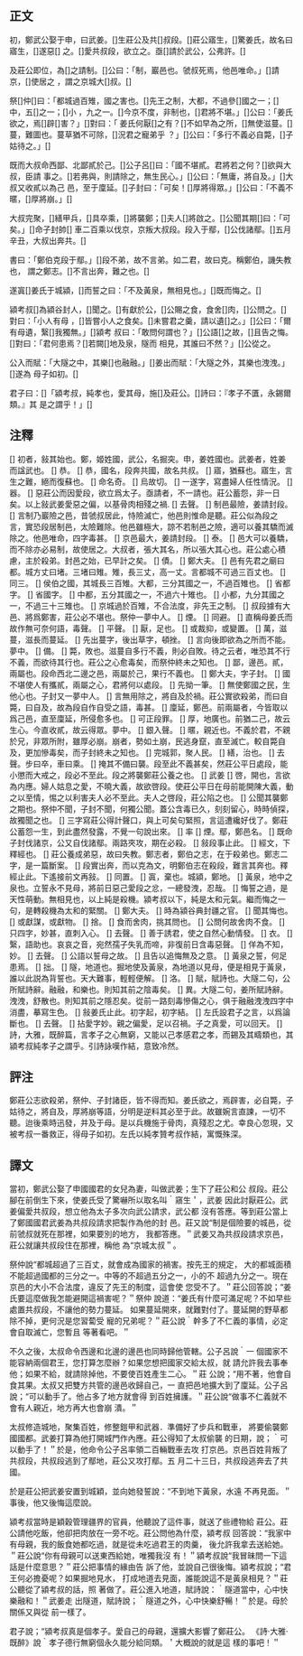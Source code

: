 ## 正文
初，鄭武公娶于申，曰武姜。[]生莊公及共[]叔段。[]莊公寤生，[]驚姜氏，故名曰寤生，[]遂惡[]
之。[]愛共叔段，欲立之。亟[]請於武公，公弗許。[]

及莊公即位，為[]之請制。[]公曰：「制，巖邑也。虢叔死焉，他邑唯命。」[]請京，[]使居之
，謂之京城大[]叔。[]

祭[]仲[]曰：「都城過百雉，國之害也。[]先王之制，大都，不過參[]國之一；[]中，五[]之一；[]小
，九之一。[]今京不度，非制也，[]君將不堪。」[]公曰：「姜氏欲之，焉[]辟[]害？」[]對曰：「
姜氏何厭[]之有？[]不如早為之所，[]無使滋蔓。[]蔓，難圖也。蔓草猶不可除，[]況君之寵弟乎
？」[]公曰：「多行不義必自斃，[]子姑待之。」[]

既而大叔命西鄙、北鄙貳於己。[]公子呂[]曰：「國不堪貳。君將若之何？[]欲與大叔，臣請
事之。[]若弗與，則請除之，無生民心。」[]公曰：「無庸，將自及。」[]大叔又收貳以為己
邑，至于廩延。[]子封曰：「可矣！[]厚將得眾。」[]公曰：「不義不暱，[]厚將崩。」[]

大叔完聚，[]繕甲兵，[]具卒乘，[]將襲鄭；[]夫人[]將啟之。[]公聞其期[]曰：「可矣。」[]命子封帥[]
車二百乘以伐京，京叛大叔段。段入于鄢，[]公伐諸鄢。[]五月辛丑，大叔出奔共。[]

書曰：「鄭伯克段于鄢。」[]段不弟，故不言弟。如二君，故曰克。稱鄭伯，譏失教也，
謂之鄭志。[]不言出奔，難之也。[]

遂寘[]姜氏于城潁，[]而誓之曰：「不及黃泉，無相見也。」[]既而悔之。[]

潁考叔[]為潁谷封人，[]聞之。[]有獻於公，[]公賜之食，食舍[]肉，[]公問之。[]對曰：「小人有母
，[]皆嘗小人之食矣。[]未嘗君之羹，請以遺[]之。」[]公曰：「爾有母遺，繄[]我獨無。」[]潁考
叔曰：「敢問何謂也？」[]公語[]之故，[]且告之悔。[]對曰：「君何患焉？[]若闕[]地及泉，隧而
相見，其誰曰不然？」[]公從之。

公入而賦：「大隧之中，其樂[]也融融。」[]姜出而賦：「大隧之外，其樂也洩洩。」[]遂為
母子如初。[]

君子曰：[]「潁考叔，純孝也，愛其母，施[]及莊公。[]詩曰：『孝子不匱，永錫爾類。』其
是之謂乎！」[]



## 注釋
[] 初者，敍其始也。鄭，姬姓國，武公，名掘突。申，姜姓國也。武姜者，姓姜而諡武也。
[] 恭。
[] 恭，國名，段奔共國，故名共叔。
[] 寤，猶蘇也。寤生，言生之難，絕而復蘇也。
[] 命名奇。
[] 烏故切。
[] 一遂字，寫盡婦人任性情況。
[] 器。
[] 惡莊公而因愛段，欲立爲太子。亟請者，不一請也。莊公蓄怨，非一日矣。以上敍武姜愛惡之偏，以基骨肉相殘之禍.
[] 去聲。
[] 制邑最險，姜請封段。
[] 言制乃巖險之邑，昔虢叔居此，恃險滅亡，他邑則惟命是聽。莊公似為段之言，實恐段居制邑，太險難除。他邑雖極大，諒不若制邑之險，適可以養其驕而滅除之。他邑唯命，四字毒甚。
[] 京邑最大，姜請封段。
[] 泰。
[] 邑大可以養驕，而不除亦必易制，故使居之。大叔者，張大其名，所以張大其心也。莊公處心積慮，主於殺弟。封邑之始，已早計之矣。
[] 債。
[] 鄭大夫。
[] 邑有先君之廟曰都。城方丈曰堵。三堵曰雉。雉，長三丈，高一丈。言都城不可過三百丈也。
[] 同三。
[] 侯伯之國，其城長三百雉。大都，三分其國之一，不過百雉也。
[] 省都字。
[] 省國字。
[] 中都，五分其國之一，不過六十雉也。
[] 小都，九分其國之一，不過三十三雉也。
[] 京城過於百雉，不合法度，非先王之制。
[] 叔段據有大邑、將爲鄭害，莊公必不堪也。祭仲一夢中人。
[] 煙。
[] 同避。
[] 直稱母姜氏而故作無可奈何語，毒聲。
[] 平聲。
[] 厭，足也。
[] 或裁抑，或變置。
[] 萬，滋蔓，滋長而蔓延。
[] 先出蔓字，後出草字，頓挫。
[] 言向後即欲為之所而不能。夢中。
[] 備。
[] 斃，敗也。滋蔓自多行不義，則必自敗。待之云者，唯恐其不行不義，而欲待其行也。莊公之心愈毒矣，而祭仲終未之知也。
[] 鄙，邊邑。貳，兩屬也。段命西北二邊之邑，兩屬於己，果行不義也。
[] 鄭大夫，字子封。
[] 國不堪使人有攜貳，兩屬之心，君將何以處段。
[] 先拗一筆。
[] 無使鄭國之民，生他心也。子封又一夢中人。
[] 言無用除之，將自及於禍。莊公實欲殺弟，而曰自斃，曰自及，故為段自作自受之語，毒甚。
[] 廩延，鄭邑。前兩屬者，今皆取以爲己邑，直至廩延，所侵愈多也。
[] 可正段罪。
[] 厚，地廣也。前猶二己，故云生心。今直收貳，故云得眾。夢中。
[] 銀入聲。
[] 暱，親近也。不義於君，不親於兄，非眾所附，雖厚必崩。崩者，勢如土崩，民逃身竄，直至滅亡。較自斃自及，更加慘毒矣，而子封終未之知也。
[] 完城郭，聚人民。
[] 繕，治也。
[] 去聲。步曰卒，車曰乘。
[] 掩其不備曰襲。段至此不義甚矣，然莊公平日處段，能小懲而大戒之，段必不至此。段之將襲鄭莊公養之也。
[] 武姜
[] 啓，開也，言欲為内應。婦人姑息之愛，不曉大義，故欲啓段。使莊公平日在母前能開陳大義，動之以至情，惕之以利害夫人必不至此。夫人之啓段，莊公陷之也。
[] 公聞其襲鄭之期也。祭仲不聞，子封不聞，何獨公聞。蓋公含毒已久，刻刻留心，時時偵探，故獨聞之也。
[] 三字寫莊公得計聲口，與上可矣句緊照，言這遭纔好伐了。鄭莊公蓄怨一生，到此盡然發露，不覺一句說出來。
[] 率
[] 煙。鄢，鄭邑名。
[] 既命子封伐諸京，公又自伐諸鄢。兩路夾攻，期在必殺。
[] 敍段事止此。
[] 經文，下釋經也。
[] 莊公養成弟惡，故曰失教。鄭志者，鄭伯之志，在于殺弟也。鄭志二字，是一篇斷案。
[] 段實出奔，而以克為文，明鄭伯志在殺段，難言其奔也。釋經止此。下遙接前文再敍。
[] 同置。
[] 寘，棄也。城潁，鄭地。
[] 黃泉，地中之泉也。立誓永不見母，將前日惡己愛段之忿，一總發洩，忍哉。
[] 悔誓之過，是天性萌動。無相見也，以上純是殺機。潁考叔以下，純是太和元氣。繼而悔之一句，是轉殺機為太和的緊關。
[] 鄭大夫。
[] 時為潁谷典封疆之官。
[] 聞其悔也。
[] 或獻謀，或獻物。
[] 捨。
[] 食而舍肉，挑其問也。
[] 公問何故舍肉不食。
[] 只四字，妙甚，直刺入心。
[] 去聲。
[] 善于誘君，使之自然心動情發。
[] 衣。
[] 繄，語助也。哀哀之音，宛然孺子失乳而啼，非復前日含毒惡聲。
[] 佯為不知，妙。
[] 去聲。
[] 公語以誓母之故。
[] 且告以追悔無及之意。
[] 黃泉之誓，何足患焉。
[] 拙。
[] 隧，地道也。掘地使及黃泉，為地道以見母，便是相見于黃泉，誰以此説為背誓也。天大難事，輕輕便解。
[] 洛。
[] 賦，賦詩也。大隧二句，公所賦詩辭。融融，和樂也。則知其前之陰毒矣。
[] 異。大隧二句，姜所賦詩辭。洩洩，舒散也。則知其前之隱忍矣。從前一路刻毒慘傷之心，俱于融融洩洩四字中消盡，摹寫生色。
[] 敍姜氏止此。初字起，初字結。
[] 左氏設君子之言，以爲論斷也。
[] 去聲。
[] 拈愛字妙。親之偏愛，足以召禍。子之真愛，可以回天。
[] 詩，大雅，既醉篇，言孝子之心無窮，又能以己孝感君之孝，而錫及其疇類也，其潁考叔純孝子之謂乎。引詩詠嘆作結，意致冷然。


## 評注
鄭莊公志欲殺弟，祭仲、子封諸臣，皆不得而知。姜氏欲之，焉辟害，必自斃，子姑待之，將自及，厚將崩等語，分明是逆料其必至于此。故雖婉言直諫，一切不聽。迨後乘時迅發，并及于母。是以兵機施于骨肉，真殘忍之尤。幸良心忽現，又被考叔一番救正，得母子如初。左氏以純孝贊考叔作結，寓慨殊深。


## 譯文

當初，鄭武公娶了申國國君的女兒為妻，叫做武姜；生下了莊公和公
叔段。莊公腳在前倒生下來，使姜氏受了驚嚇所以取名叫｀窹生＇，武姜
因此討厭莊公。武姜偏愛共叔段，想立他為太子多次向武公請求，武公都
沒有答應。等到莊公當上了鄭國國君武姜為共叔段請求把製作為他的封
邑。莊又說“制是個險要的城邑，從前虢叔就死在那裡，如果要別的地方，
我都答應。＂武姜又為共叔段請求京邑，莊公就讓共叔段住在那裡，稱他
為“京城太叔＂。   
 
祭仲說“都城超過了三百丈，就會成為國家的禍害。按先王的規定，
大的都城面積不能超過國都的三分之一。中等的不超過五分之一，小的不
超過九分之一。現在京邑的大小不合法度，違反了先王的制度，這會使
您受不了。＂莊公回答說；“姜氏要這麼做我怎能避開這禍害呢？＂祭仲
說道：“姜氏有什麼可滿足呢？不如早些處置共叔段，不讓他的勢力蔓延。
如果蔓延開來，就難對付了。蔓延開的野草都除不掉，更何況是您習蔔受
寵的兄弟呢？＂莊公說｀幹多了不仁義的事情，必定會自取滅亡，您暫且
等著看吧。＂   
 
不久之後，太叔命令西邊和北邊的邊邑也同時歸他管轄。公子呂說｀一
個國家不能容納兩個君王，您打算怎麼辦？如果您想把國家交給太叔，就
請允許我去事奉他；如果不給，就請除掉他，不要使百姓產生二心。＂莊
公說；“用不著，他會自食其果。太叔又把雙方共管的邊邑收歸自己，一
直把邑地擴大到了廩延。公子呂說；“可以動手了。他占多了地方就會得
到百姓擁護。＂莊公說“做事不仁義就不會有人親近，地方再大也會崩
潰。＂   
 
太叔修造城地，聚集百姓，修整鎧甲和武器．準備好了步兵和戰車，
將要偷襲鄭國國都。武姜打算為他打開城門作內應。莊公得知了太叔偷襲
的日期，說；｀可以動手了！＂於是，他命令公子呂率領二百輛戰車去攻
打京邑。京邑百姓背叛了共叔段，共叔段逃到了鄢地，莊公又攻打鄢。五
月二十三日，共叔段逃奔去了共國。   
 
於是莊公把武姜安置到城穎，並向她發誓說：“不到地下黃泉，水遠
不再見面。＂事後，他又後悔這麼說。   
 
潁考叔當時是穎穀管理疆界的官員，他聽說了這件事，就送了些禮物給
莊公。莊公請他吃飯，他卻把肉放在一旁不吃。莊公問他為什麼，潁考叔
回答說：“我家中有母親，我的飯食她都吃過，就是從未吃過君王的肉羹，
後允許我拿去送給她。＂莊公說“你有母親可以送東西給她，唯獨我沒
有！＂潁考叔說“我冒昧問一下這話是什麼意思？＂莊公把事情的緣由告
訴了他，並說自己很後悔。潁考叔說；“君王何必擔憂呢？如果掘地見水，
打成地道去見面，誰能說這不是黃泉相見？＂莊公聽從了潁考叔的話，照
著做了。莊公進入地道，賦詩說：｀隧道當中，心中快樂融和！＂武姜走
出隧道，賦詩說；｀隧道之外，心中快樂舒暢！＂於是。母於關係又與從
前一樣了。   
 
君子說；“潁考叔真是個孝子。愛自己的母親，還擴大影響了鄭莊公。
《詩·大雅·既醉》說｀孝子德行無窮個永久能分給同類。＇大概說的就是這
樣的事吧！＂   
